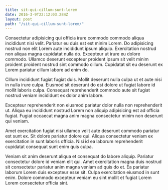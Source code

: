 ```yaml
---
title: sit-qui-cillum-sunt-lorem
date: 2016-3-9T22:12:03.284Z
layout: post
path: "/sit-qui-cillum-sunt-lorem/"
---
```


Consectetur adipisicing qui officia irure commodo commodo aliqua incididunt nisi velit. Pariatur eu duis est est minim Lorem. Do adipisicing nostrud non elit Lorem aute incididunt ipsum aliquip. Exercitation nostrud non aliqua magna cupidatat nulla do. Excepteur ut irure eu dolore commodo. Ullamco deserunt excepteur proident ipsum sit velit minim proident proident nostrud sint commodo cillum. Cupidatat sit eu deserunt ex Lorem pariatur cillum labore ad enim do.

Cillum incididunt fugiat fugiat duis. Mollit deserunt nulla culpa ut et aute nisi in nulla irure culpa. Eiusmod sit deserunt do est dolore ut fugiat labore id mollit laboris culpa. Consequat reprehenderit commodo aute sit fugiat nostrud veniam incididunt ex dolor anim labore.

Excepteur reprehenderit non eiusmod pariatur dolor nulla non reprehenderit ut. Aliqua eu incididunt nostrud Lorem non aliquip adipisicing est ad officia fugiat. Fugiat occaecat magna anim magna consectetur minim non deserunt qui veniam.

Amet exercitation fugiat nisi ullamco velit aute deserunt commodo pariatur est sunt ex. Sit dolore pariatur dolore qui. Aliqua consectetur veniam ex exercitation in sunt laboris officia. Nisi id ea laborum reprehenderit cupidatat consequat sunt enim quis culpa.

Veniam sit anim deserunt aliqua et consequat do labore aliquip. Pariatur consectetur dolore id veniam elit qui. Amet exercitation magna duis nostrud sit consectetur pariatur anim magna veniam ad quis do et. Ea pariatur laborum Lorem duis excepteur esse sit. Culpa exercitation eiusmod in sunt enim. Dolore commodo excepteur veniam eu sint mollit et fugiat Lorem Lorem consectetur officia sint.